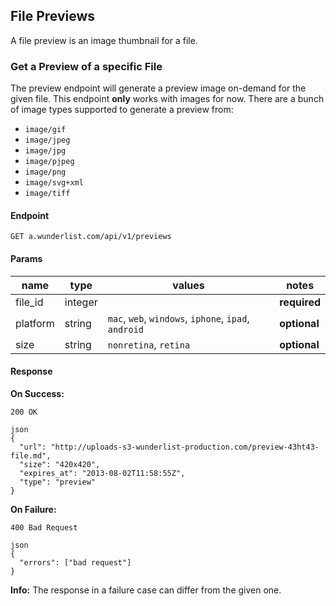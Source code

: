 ## File Previews

A file preview is an image thumbnail for a file.

### Get a Preview of a specific File

The preview endpoint will generate a preview image on-demand for the given file. This endpoint **only** works with images for now. There are a bunch of image types supported to generate a preview from:

* `image/gif`
* `image/jpeg`
* `image/jpg`
* `image/pjpeg`
* `image/png`
* `image/svg+xml`
* `image/tiff`

#### Endpoint

    GET a.wunderlist.com/api/v1/previews

#### Params

name | type | values | notes|
-----|------|--------|-------
file_id|integer||**required**
platform|string|`mac`, `web`, `windows`, `iphone`, `ipad`, `android`|**optional**
size|string|`nonretina`, `retina`|**optional**

#### Response

**On Success:**

    200 OK

    json
    {
      "url": "http://uploads-s3-wunderlist-production.com/preview-43ht43-file.md",
      "size": "420x420",
      "expires_at": "2013-08-02T11:58:55Z",
      "type": "preview"
    }


**On Failure:**

    400 Bad Request

    json
    {
      "errors": ["bad request"]
    }

**Info:** The response in a failure case can differ from the given one.